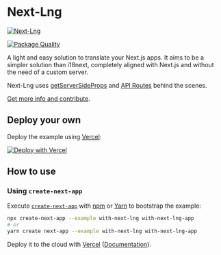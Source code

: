 # Next-Lng

[![Next-Lng](https://user-images.githubusercontent.com/33988299/88075764-88832980-cb79-11ea-865c-86ce7b07c91e.png)](https://github.com/mies-co/next-extensions/tree/master/packages/next-lng)

[![Package Quality](https://npm.packagequality.com/shield/@mies-co%2Fnext-lng.svg)](https://packagequality.com/#?package=@mies-co/next-lng)

A light and easy solution to translate your Next.js apps. It aims to be a simpler solution than i18next, completely aligned with Next.js and without the need of a custom server.

Next-Lng uses [getServerSideProps](https://nextjs.org/docs/basic-features/data-fetching#getserversideprops-server-side-rendering) and [API Routes](https://nextjs.org/docs/api-routes/introduction) behind the scenes.

[Get more info and contribute](https://github.com/mies-co/next-extensions/tree/master/packages/next-lng).

## Deploy your own

Deploy the example using [Vercel](https://vercel.com/now):

[![Deploy with Vercel](https://vercel.com/button)](https://vercel.com/import/project?template=https://github.com/vercel/next.js/tree/canary/examples/DIRECTORY_NAME)

## How to use

### Using `create-next-app`

Execute [`create-next-app`](https://github.com/vercel/next.js/tree/canary/packages/create-next-app) with [npm](https://docs.npmjs.com/cli/init) or [Yarn](https://yarnpkg.com/lang/en/docs/cli/create/) to bootstrap the example:

```bash
npx create-next-app --example with-next-lng with-next-lng-app
# or
yarn create next-app --example with-next-lng with-next-lng-app
```

Deploy it to the cloud with [Vercel](https://vercel.com/import?filter=next.js&utm_source=github&utm_medium=readme&utm_campaign=next-example) ([Documentation](https://nextjs.org/docs/deployment)).
